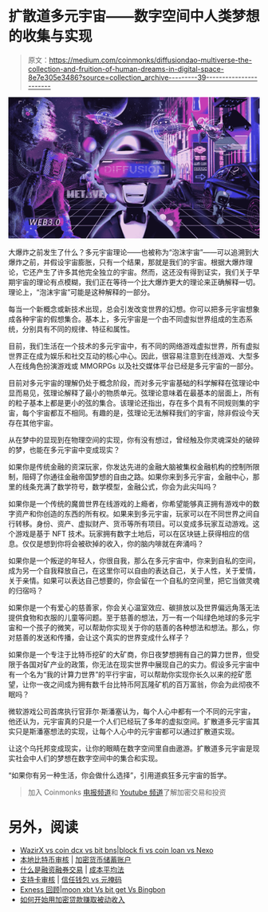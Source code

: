 # 扩散道多元宇宙——数字空间中人类梦想的收集与实现

> 原文：<https://medium.com/coinmonks/diffusiondao-multiverse-the-collection-and-fruition-of-human-dreams-in-digital-space-8e7e305e3486?source=collection_archive---------39----------------------->

![](img/145dfe51340ebc98e2aa9a4b2bda3fef.png)

大爆炸之前发生了什么？多元宇宙理论——也被称为“泡沫宇宙”——可以追溯到大爆炸之前，并假设宇宙膨胀，只有一个结果，那就是我们的宇宙。根据大爆炸理论，它还产生了许多其他完全独立的宇宙。然而，这还没有得到证实，我们关于早期宇宙的理论有点模糊，我们正在等待一个比大爆炸更大的理论来正确解释一切。理论上，“泡沫宇宙”可能是这种解释的一部分。

每当一个新概念或新技术出现，总会引发改变世界的幻想。你可以把多元宇宙想象成各种宇宙的假想集合。基本上，多元宇宙是一个由不同虚拟世界组成的生态系统，分别具有不同的规律、特征和属性。

目前，我们生活在一个技术的多元宇宙中，有不同的网络游戏虚拟世界，所有虚拟世界正在成为娱乐和社交互动的核心中心。因此，很容易注意到在线游戏、大型多人在线角色扮演游戏或 MMORPGs 以及社交媒体平台已经是多元宇宙的一部分。

目前对多元宇宙的理解仍处于概念阶段，而对多元宇宙基础的科学解释在弦理论中显而易见，弦理论解释了最小的物质单元。弦理论意味着在最基本的层面上，所有的粒子基本上都是更小的弦的集合。该理论还指出，存在多个具有不同规则集的宇宙，每个宇宙都互不相同。有趣的是，弦理论无法解释我们的宇宙，除非假设今天存在其他宇宙。

从在梦中的显现到在物理空间的实现，你有没有想过，曾经触及你灵魂深处的破碎的梦，也能在多元宇宙中变成现实？

如果你是传统金融的资深玩家，你发达先进的金融大脑被集权金融机构的控制所限制，阻碍了你通往金融帝国梦想的自由之路。如果你来到多元宇宙，金融中心，那里的线条充满了数学符号，数学模型，金融公式，你会为此尖叫吗？

如果你是一个传统的魔兽世界在线游戏的上瘾者，你希望能够真正拥有游戏中的数字资产和你创造的东西的所有权。如果来到多元宇宙，玩家可以在不同世界之间自行转移。身份、资产、虚拟财产、货币等所有项目。可以变成多玩家互动游戏。这个游戏是基于 NFT 技术。玩家拥有数字土地后，可以在区块链上获得相应的信息。仅仅是想到你将会被砍掉的收入，你的脑内啡就在奔涌吗？

如果你是一个叛逆的年轻人，你很自我，那么在多元宇宙中，你来到自私的空间，成为另一个自我释放自己，在这里你可以自由的表达自己，关于人性，关于爱情，关于亲情。如果可以表达自己想要的，你会留在一个自私的空间里，把它当做灵魂的归宿吗？

如果你是一个有爱心的慈善家，你会关心温室效应、碳排放以及世界偏远角落无法提供食物和衣服的儿童等问题。至于慈善的想法，万一有一个叫绿色地球的多元宇宙和一个孩子的微笑，可以帮助你实现关于你的慈善的各种想法和想法。那么，你对慈善的发送和传播，会让这个真实的世界变成什么样子？

如果你是一个专注于比特币挖矿的大矿商，你日夜梦想拥有自己的算力世界，但受限于各国对矿产业的政策，你无法在现实世界中展现自己的实力。假设多元宇宙中有一个名为“我的计算力世界”的平行宇宙，可以帮助你实现你长久以来的挖矿愿望，让你一夜之间成为拥有数千台比特币阿瓦隆矿机的百万富翁，你会为此彻夜不眠吗？

微软游戏公司首席执行官菲尔·斯潘塞认为，每个人心中都有一个不同的元宇宙，他还认为，元宇宙真的只是一个人们已经玩了多年的虚拟空间。扩散道多元宇宙其实只是斯潘塞想法的实现，让每个人心中的元宇宙都可以通过扩散道实现。

让这个乌托邦变成现实，让你的眼睛在数字空间里自由遨游。扩散道多元宇宙是现实社会中人们的梦想在数字空间中的集合和实现。

“如果你有另一种生活，你会做什么选择”，引用道疯狂多元宇宙的哲学。

> 加入 Coinmonks [电报频道](https://t.me/coincodecap)和 [Youtube 频道](https://www.youtube.com/c/coinmonks/videos)了解加密交易和投资

# 另外，阅读

*   [WazirX vs coin dcx vs bit bns](/coinmonks/wazirx-vs-coindcx-vs-bitbns-149f4f19a2f1)|[block fi vs coin loan vs Nexo](/coinmonks/blockfi-vs-coinloan-vs-nexo-cb624635230d)
*   [本地比特币审核](/coinmonks/localbitcoins-review-6cc001c6ed56) | [加密货币储蓄账户](https://coincodecap.com/cryptocurrency-savings-accounts)
*   [什么是融资融券交易](https://coincodecap.com/margin-trading) | [成本平均法](https://coincodecap.com/dca)
*   [支持卡审核](https://coincodecap.com/uphold-card-review) | [信任钱包 vs 元掩码](https://coincodecap.com/trust-wallet-vs-metamask)
*   [Exness 回顾](https://coincodecap.com/exness-review)|[moon xbt Vs bit get Vs Bingbon](https://coincodecap.com/bingbon-vs-bitget-vs-moonxbt)
*   [如何开始用加密贷款赚取被动收入](https://coincodecap.com/passive-income-crypto-lending)
